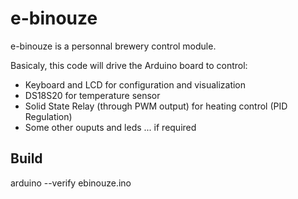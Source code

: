 # e-binouze

e-binouze is a personnal brewery control module. 

Basicaly, this code will drive the Arduino board to control:

- Keyboard and LCD for configuration and visualization
- DS18S20 for temperature sensor
- Solid State Relay (through PWM output) for heating control (PID Regulation) 
- Some other ouputs and leds ... if required



## Build 

arduino --verify  ebinouze.ino


